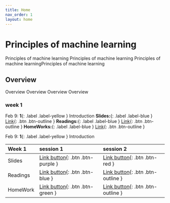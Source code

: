 ```yaml
---
title: Home
nav_order: 1
layout: home
---
```


# Principles of machine learning
Principles of machine learning Principles of machine learning Principles of machine learningPrinciples of machine learning

## Overview
 Overview Overview Overview Overview

### week 1
Feb 9: **1**{: .label .label-yellow } Introduction
**Slides:**{: .label .label-blue } [Link](https://just-the-docs.com){: .btn .btn-outline }
**Readings:**{: .label .label-blue } [Link](https://just-the-docs.com){: .btn .btn-outline }
**HomeWorks:**{: .label .label-blue } [Link](https://just-the-docs.com){: .btn .btn-outline }
   

Feb 9: **1**{: .label .label-yellow } Introduction


| Week 1        | session 1          | session 2 |
|:-------------|:------------------|:------|
| Slides           | [Link button](https://just-the-docs.com){: .btn .btn-purple } | [Link button](https://just-the-docs.com){: .btn .btn-red }  |
| Readings | [Link button](https://just-the-docs.com){: .btn .btn-blue }   | [Link button](https://just-the-docs.com){: .btn .btn-outline }  |
| HomeWork           | [Link button](https://just-the-docs.com){: .btn .btn-green }      | [Link button](https://just-the-docs.com){: .btn .btn-outline }   |
